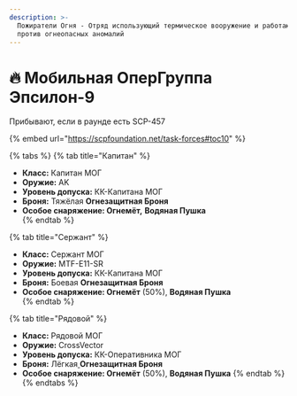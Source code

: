 ```yaml
---
description: >-
  Пожиратели Огня - Отряд использующий термическое вооружение и работающий
  против огнеопасных аномалий
---
```


# 🔥 Мобильная ОперГруппа Эпсилон-9

Прибывают, если в раунде есть SCP-457

{% embed url="https://scpfoundation.net/task-forces#toc10" %}

{% tabs %}
{% tab title="Капитан" %}
* **Класс:** Капитан МОГ
* **Оружие:** AK
* **Уровень допуска:** КК-Капитана МОГ
* **Броня:** Тяжёлая **Огнезащитная Броня**
* **Особое снаряжение: Огнемёт,** **Водяная Пушка**[\
  ](https://zona-228-ru.gitbook.io/edryon-baton/kniga-plaginov/kastomnye-klassy/sily-fonda/gruppa-bystrogo-reagirovaniya)
{% endtab %}

{% tab title="Сержант" %}
* **Класс:** Сержант МОГ
* **Оружие:** MTF-E11-SR
* **Уровень допуска:** КК-Капитана МОГ
* **Броня:** Боевая **Огнезащитная Броня**
* **Особое снаряжение: Огнемёт** (50%), **Водяная Пушка**[\
  ](https://zona-228-ru.gitbook.io/edryon-baton/kniga-plaginov/kastomnye-klassy/sily-fonda/gruppa-bystrogo-reagirovaniya)
{% endtab %}

{% tab title="Рядовой" %}
* **Класс:** Рядовой МОГ
* **Оружие:** CrossVector
* **Уровень допуска:** КК-Оперативника МОГ
* **Броня:** Лёгкая[ ](https://app.gitbook.com/s/Eo2VfwQKnv89uacGlKiO)**Огнезащитная Броня**
* **Особое снаряжение: Огнемёт** (50%), **Водяная Пушка**
{% endtab %}
{% endtabs %}

